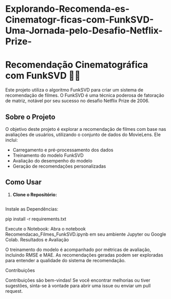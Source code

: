 # Explorando-Recomenda-es-Cinematogr-ficas-com-FunkSVD-Uma-Jornada-pelo-Desafio-Netflix-Prize-

# Recomendação Cinematográfica com FunkSVD 🎥🍿

Este projeto utiliza o algoritmo FunkSVD para criar um sistema de recomendação de filmes. O FunkSVD é uma técnica poderosa de fatoração de matriz, notável por seu sucesso no desafio Netflix Prize de 2006.

## Sobre o Projeto

O objetivo deste projeto é explorar a recomendação de filmes com base nas avaliações de usuários, utilizando o conjunto de dados do MovieLens. Ele inclui:

- Carregamento e pré-processamento dos dados
- Treinamento do modelo FunkSVD
- Avaliação do desempenho do modelo
- Geração de recomendações personalizadas

## Como Usar

1. **Clone o Repositório:**
   ```bash
   
Instale as Dependências:

pip install -r requirements.txt

Execute o Notebook:
Abra o notebook Recomendacao_Filmes_FunkSVD.ipynb em seu ambiente Jupyter ou Google Colab.
Resultados e Avaliação

O treinamento do modelo é acompanhado por métricas de avaliação, incluindo RMSE e MAE. As recomendações geradas podem ser exploradas para entender a qualidade do sistema de recomendação.

Contribuições

Contribuições são bem-vindas! Se você encontrar melhorias ou tiver sugestões, sinta-se à vontade para abrir uma issue ou enviar um pull request.

